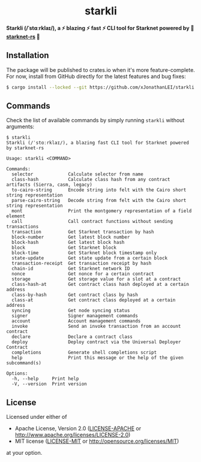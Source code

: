 <p align="center">
  <h1 align="center">starkli</h1>
</p>

**Starkli (/ˈstɑːrklaɪ/), a :zap: blazing :zap: fast :zap: CLI tool for Starknet powered by :crab: [starknet-rs](https://github.com/xJonathanLEI/starknet-rs) :crab:**

## Installation

The package will be published to crates.io when it's more feature-complete. For now, install from GitHub directly for the latest features and bug fixes:

```sh
$ cargo install --locked --git https://github.com/xJonathanLEI/starkli
```

## Commands

Check the list of available commands by simply running `starkli` without arguments:

```console
$ starkli
Starkli (/ˈstɑːrklaɪ/), a blazing fast CLI tool for Starknet powered by starknet-rs

Usage: starkli <COMMAND>

Commands:
  selector             Calculate selector from name
  class-hash           Calculate class hash from any contract artifacts (Sierra, casm, legacy)
  to-cairo-string      Encode string into felt with the Cairo short string representation
  parse-cairo-string   Decode string from felt with the Cairo short string representation
  mont                 Print the montgomery representation of a field element
  call                 Call contract functions without sending transactions
  transaction          Get Starknet transaction by hash
  block-number         Get latest block number
  block-hash           Get latest block hash
  block                Get Starknet block
  block-time           Get Starknet block timestamp only
  state-update         Get state update from a certain block
  transaction-receipt  Get transaction receipt by hash
  chain-id             Get Starknet network ID
  nonce                Get nonce for a certain contract
  storage              Get storage value for a slot at a contract
  class-hash-at        Get contract class hash deployed at a certain address
  class-by-hash        Get contract class by hash
  class-at             Get contract class deployed at a certain address
  syncing              Get node syncing status
  signer               Signer management commands
  account              Account management commands
  invoke               Send an invoke transaction from an account contract
  declare              Declare a contract class
  deploy               Deploy contract via the Universal Deployer Contract
  completions          Generate shell completions script
  help                 Print this message or the help of the given subcommand(s)

Options:
  -h, --help     Print help
  -V, --version  Print version
```

## License

Licensed under either of

- Apache License, Version 2.0 ([LICENSE-APACHE](./LICENSE-APACHE) or <http://www.apache.org/licenses/LICENSE-2.0>)
- MIT license ([LICENSE-MIT](./LICENSE-MIT) or <http://opensource.org/licenses/MIT>)

at your option.
